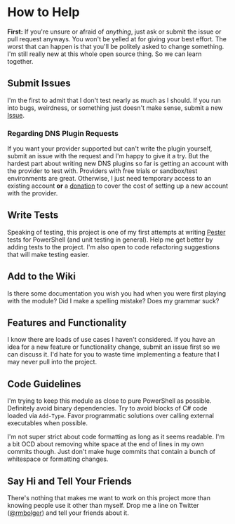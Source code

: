 # How to Help

**First:** If you're unsure or afraid of *anything*, just ask or submit the issue or pull request anyways. You won't be yelled at for giving your best effort. The worst that can happen is that you'll be politely asked to change something. I'm still really new at this whole open source thing. So we can learn together.

## Submit Issues

I'm the first to admit that I don't test nearly as much as I should. If you run into bugs, weirdness, or something just doesn't make sense, submit a new [Issue](https://github.com/rmbolger/Posh-ACME/issues).

### Regarding DNS Plugin Requests

If you want your provider supported but can't write the plugin yourself, submit an issue with the request and I'm happy to give it a try. But the hardest part about writing new DNS plugins so far is getting an account with the provider to test with. Providers with free trials or sandbox/test environments are great. Otherwise, I just need temporary access to an existing account **or** a [donation](https://paypal.me/rmbolger) to cover the cost of setting up a new account with the provider.

## Write Tests

Speaking of testing, this project is one of my first attempts at writing [Pester](https://github.com/pester/Pester) tests for PowerShell (and unit testing in general). Help me get better by adding tests to the project. I'm also open to code refactoring suggestions that will make testing easier.

## Add to the Wiki

Is there some documentation you wish you had when you were first playing with the module? Did I make a spelling mistake? Does my grammar suck?

## Features and Functionality

I know there are loads of use cases I haven't considered. If you have an idea for a new feature or functionality change, submit an issue first so we can discuss it. I'd hate for you to waste time implementing a feature that I may never pull into the project.

## Code Guidelines

I'm trying to keep this module as close to pure PowerShell as possible. Definitely avoid binary dependencies. Try to avoid blocks of C# code loaded via `Add-Type`. Favor programmatic solutions over calling external executables when possible.

I'm not super strict about code formatting as long as it seems readable. I'm a bit OCD about removing white space at the end of lines in my own commits though. Just don't make huge commits that contain a bunch of whitespace or formatting changes.

## Say Hi and Tell Your Friends

There's nothing that makes me want to work on this project more than knowing people use it other than myself. Drop me a line on Twitter ([@rmbolger](https://twitter.com/rmbolger)) and tell your friends about it.
